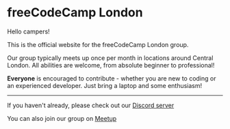 # freeCodeCamp London

Hello campers!

This is the official website for the freeCodeCamp London group. 

Our group typically meets up once per month in locations around Central London. All abilities are welcome, from absolute beginner to professional!

**Everyone** is encouraged to contribute - whether you are new to coding or an experienced developer. Just bring a laptop and some enthusiasm!
<hr>

If you haven't already, please check out our [Discord server](https://discord.gg/hmVycPYAue)

You can also join our group on [Meetup](https://www.meetup.com/freecodecamp-london/)
